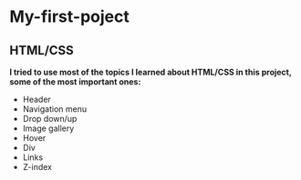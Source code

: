 # My-first-poject
 ## HTML/CSS
 **I tried to use most of the topics I learned about HTML/CSS in this project, some of the most important ones:**
- Header
- Navigation menu
- Drop down/up
- Image gallery 
- Hover
- Div
- Links
- Z-index
